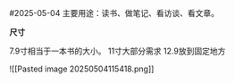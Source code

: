 #2025-05-04
主要用途：读书、做笔记、看访谈、看文章。

**尺寸**

7.9寸相当于一本书的大小。
11寸大部分需求
12.9放到固定地方

![[Pasted image 20250504115418.png]]